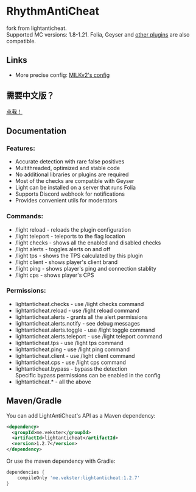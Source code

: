 # RhythmAntiCheat
fork from lightanticheat.<br>
Supported MC versions: 1.8-1.21. Folia, Geyser and [other plugins](F-A-Q.md) are also compatible.

## Links
* More precise config: [MILKv2's config](https://github.com/MILKv2/lightanticheat-config)

## 需要中文版？
[点我！](https://github.com/Traveler1145141/RhythmAntiCheat/edit/main/README_CN.md)

## Documentation
### Features:
* Accurate detection with rare false positives
* Multithreaded, optimized and stable code
* No additional libraries or plugins are required
* Most of the checks are compatible with Geyser
* Light can be installed on a server that runs Folia
* Supports Discord webhook for notifications
* Provides convenient utils for moderators

### Commands:
* /light reload - reloads the plugin configuration
* /light teleport - teleports to the flag location
* /light checks - shows all the enabled and disabled checks
* /light alerts - toggles alerts on and off
* /light tps - shows the TPS calculated by this plugin
* /light client - shows player's client brand
* /light ping - shows player's ping and connection stablity
* /light cps - shows player's CPS

### Permissions:
* lightanticheat.checks - use /light checks command
* lightanticheat.reload - use /light reload command
* lightanticheat.alerts - grants all the alert permissions
* lightanticheat.alerts.notify - see debug messages
* lightanticheat.alerts.toggle - use /light toggle command
* lightanticheat.alerts.teleport - use /light teleport command
* lightanticheat.tps - use /light tps command
* lightanticheat.ping - use /light ping command
* lightanticheat.client - use /light client command
* lightanticheat.cps - use /light cps command
* lightanticheat.bypass - bypass the detection<br>
Specific bypass permissions can be enabled in the config
* lightanticheat.* - all the above

## Maven/Gradle
You can add LightAntiCheat's API as a Maven dependency:
````xml
<dependency>
  <groupId>me.vekster</groupId>
  <artifactId>lightanticheat</artifactId>
  <version>1.2.7</version>
</dependency>
````
Or use the maven dependency with Gradle:
```gradle
dependencies {
    compileOnly 'me.vekster:lightanticheat:1.2.7'
}
```
